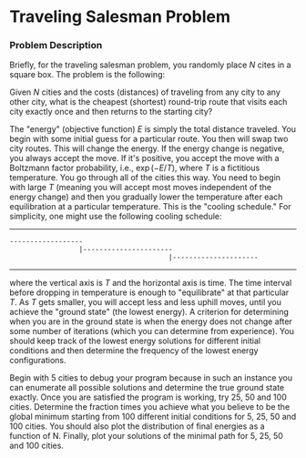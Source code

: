 # Traveling Salesman Problem

### Problem Description

Briefly, for the traveling salesman problem, you randomly place $N$ cites in a square box. The problem is the following:

Given $N$ cities and the costs (distances) of traveling from any city to any other city, what is the cheapest (shortest) round-trip route that visits each city exactly once and then returns to the starting city?

The "energy" (objective function) $E$ is simply the total distance traveled. You begin with some initial guess for a particular route. You then will swap two city routes. This will change the energy. If the energy change is negative, you always accept the move. If it's positive, you accept the move with a Boltzmann factor probability, i.e., $\exp(-E/T)$, where $T$ is a fictitious temperature. You go through all of the cities this way. You need to begin with large $T$ (meaning you will accept most moves independent of the energy change) and then you gradually lower the temperature after each equilibration at a particular temperature. This is the "cooling schedule." For simplicity, one might use the following cooling schedule:

------------------
    ------------------              
                     |----------------------
                                           |---------------------

-----------------

where the vertical axis is $T$ and the horizontal axis is time. The time interval before dropping in temperature is enough to "equilibrate" at that particular $T$. As $T$ gets smaller, you will accept less and less uphill moves, until you achieve the "ground state" (the lowest energy). A criterion for determining when you are in the ground state is when the energy does not change after some number of iterations (which you can determine from experience). You should keep track of the lowest energy solutions for different initial conditions and then determine the frequency of the lowest energy configurations.

Begin with 5 cities to debug your program because in such an instance you can enumerate all possible solutions and determine the true ground state exactly. Once you are satisfied the program is working, try 25, 50 and 100 cities. Determine the fraction times you achieve what you believe to be the global minimum starting from 100 different initial conditions for 5, 25, 50 and 100 cities. You should also plot the distribution of final energies as a function of N. Finally, plot your solutions of the minimal path for 5, 25, 50 and 100 cities.
